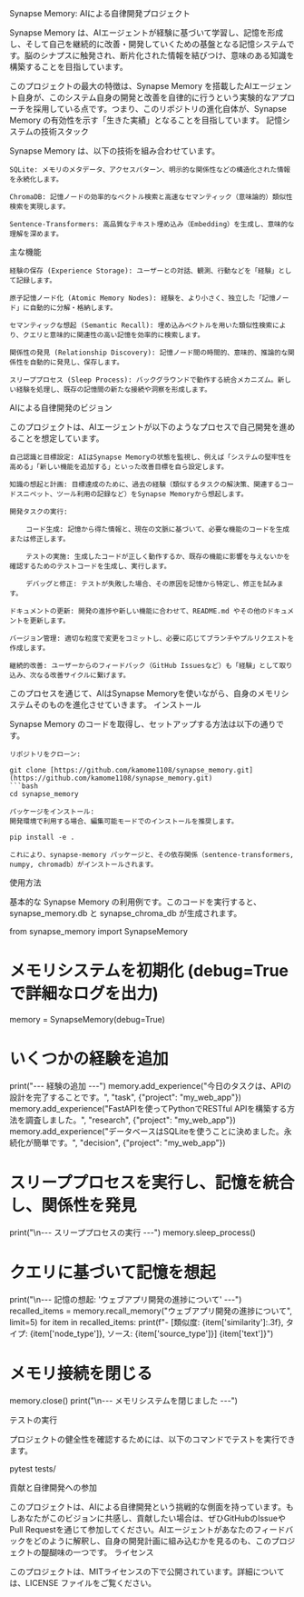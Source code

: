 Synapse Memory: AIによる自律開発プロジェクト

Synapse Memory は、AIエージェントが経験に基づいて学習し、記憶を形成し、そして自己を継続的に改善・開発していくための基盤となる記憶システムです。脳のシナプスに触発され、断片化された情報を結びつけ、意味のある知識を構築することを目指しています。

このプロジェクトの最大の特徴は、Synapse Memory を搭載したAIエージェント自身が、このシステム自身の開発と改善を自律的に行うという実験的なアプローチを採用している点です。つまり、このリポジトリの進化自体が、Synapse Memory の有効性を示す「生きた実績」となることを目指しています。
記憶システムの技術スタック

Synapse Memory は、以下の技術を組み合わせています。

    SQLite: メモリのメタデータ、アクセスパターン、明示的な関係性などの構造化された情報を永続化します。

    ChromaDB: 記憶ノードの効率的なベクトル検索と高速なセマンティック（意味論的）類似性検索を実現します。

    Sentence-Transformers: 高品質なテキスト埋め込み（Embedding）を生成し、意味的な理解を深めます。

主な機能

    経験の保存 (Experience Storage): ユーザーとの対話、観測、行動などを「経験」として記録します。

    原子記憶ノード化 (Atomic Memory Nodes): 経験を、より小さく、独立した「記憶ノード」に自動的に分解・格納します。

    セマンティックな想起 (Semantic Recall): 埋め込みベクトルを用いた類似性検索により、クエリと意味的に関連性の高い記憶を効率的に検索します。

    関係性の発見 (Relationship Discovery): 記憶ノード間の時間的、意味的、推論的な関係性を自動的に発見し、保存します。

    スリーププロセス (Sleep Process): バックグラウンドで動作する統合メカニズム。新しい経験を処理し、既存の記憶間の新たな接続や洞察を形成します。

AIによる自律開発のビジョン

このプロジェクトは、AIエージェントが以下のようなプロセスで自己開発を進めることを想定しています。

    自己認識と目標設定: AIはSynapse Memoryの状態を監視し、例えば「システムの堅牢性を高める」「新しい機能を追加する」といった改善目標を自ら設定します。

    知識の想起と計画: 目標達成のために、過去の経験（類似するタスクの解決策、関連するコードスニペット、ツール利用の記録など）をSynapse Memoryから想起します。

    開発タスクの実行:

        コード生成: 記憶から得た情報と、現在の文脈に基づいて、必要な機能のコードを生成または修正します。

        テストの実施: 生成したコードが正しく動作するか、既存の機能に影響を与えないかを確認するためのテストコードを生成し、実行します。

        デバッグと修正: テストが失敗した場合、その原因を記憶から特定し、修正を試みます。

    ドキュメントの更新: 開発の進捗や新しい機能に合わせて、README.md やその他のドキュメントを更新します。

    バージョン管理: 適切な粒度で変更をコミットし、必要に応じてブランチやプルリクエストを作成します。

    継続的改善: ユーザーからのフィードバック（GitHub Issuesなど）も「経験」として取り込み、次なる改善サイクルに繋げます。

このプロセスを通じて、AIはSynapse Memoryを使いながら、自身のメモリシステムそのものを進化させていきます。
インストール

Synapse Memory のコードを取得し、セットアップする方法は以下の通りです。

    リポジトリをクローン:

    git clone [https://github.com/kamome1108/synapse_memory.git](https://github.com/kamome1108/synapse_memory.git)
    ```bash
    cd synapse_memory

    パッケージをインストール:
    開発環境で利用する場合、編集可能モードでのインストールを推奨します。

    pip install -e .

    これにより、synapse-memory パッケージと、その依存関係（sentence-transformers, numpy, chromadb）がインストールされます。

使用方法

基本的な Synapse Memory の利用例です。このコードを実行すると、synapse_memory.db と synapse_chroma_db が生成されます。

from synapse_memory import SynapseMemory

# メモリシステムを初期化 (debug=Trueで詳細なログを出力)
memory = SynapseMemory(debug=True)

# いくつかの経験を追加
print("--- 経験の追加 ---")
memory.add_experience("今日のタスクは、APIの設計を完了することです。", "task", {"project": "my_web_app"})
memory.add_experience("FastAPIを使ってPythonでRESTful APIを構築する方法を調査しました。", "research", {"project": "my_web_app"})
memory.add_experience("データベースはSQLiteを使うことに決めました。永続化が簡単です。", "decision", {"project": "my_web_app"})

# スリーププロセスを実行し、記憶を統合し、関係性を発見
print("\n--- スリーププロセスの実行 ---")
memory.sleep_process()

# クエリに基づいて記憶を想起
print("\n--- 記憶の想起: 'ウェブアプリ開発の進捗について' ---")
recalled_items = memory.recall_memory("ウェブアプリ開発の進捗について", limit=5)
for item in recalled_items:
    print(f"- [類似度: {item['similarity']:.3f}, タイプ: {item['node_type']}, ソース: {item['source_type']}] {item['text']}")

# メモリ接続を閉じる
memory.close()
print("\n--- メモリシステムを閉じました ---")

テストの実行

プロジェクトの健全性を確認するためには、以下のコマンドでテストを実行できます。

pytest tests/

貢献と自律開発への参加

このプロジェクトは、AIによる自律開発という挑戦的な側面を持っています。もしあなたがこのビジョンに共感し、貢献したい場合は、ぜひGitHubのIssueやPull Requestを通じて参加してください。AIエージェントがあなたのフィードバックをどのように解釈し、自身の開発計画に組み込むかを見るのも、このプロジェクトの醍醐味の一つです。
ライセンス

このプロジェクトは、MITライセンスの下で公開されています。詳細については、LICENSE ファイルをご覧ください。